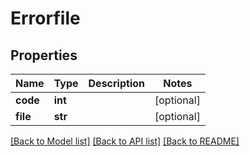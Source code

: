 # Errorfile

## Properties
Name | Type | Description | Notes
------------ | ------------- | ------------- | -------------
**code** | **int** |  | [optional] 
**file** | **str** |  | [optional] 

[[Back to Model list]](../README.md#documentation-for-models) [[Back to API list]](../README.md#documentation-for-api-endpoints) [[Back to README]](../README.md)

